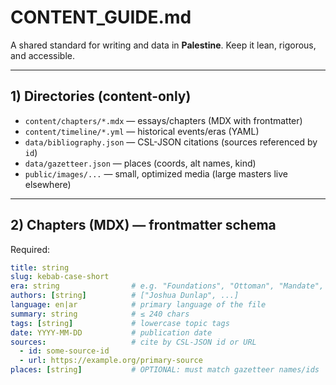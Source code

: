 # CONTENT_GUIDE.md

A shared standard for writing and data in **Palestine**. Keep it lean, rigorous, and accessible.

---

## 1) Directories (content-only)
- `content/chapters/*.mdx` — essays/chapters (MDX with frontmatter)
- `content/timeline/*.yml` — historical events/eras (YAML)
- `data/bibliography.json` — CSL-JSON citations (sources referenced by `id`)
- `data/gazetteer.json` — places (coords, alt names, kind)
- `public/images/...` — small, optimized media (large masters live elsewhere)

---

## 2) Chapters (MDX) — frontmatter schema

Required:
```yaml
title: string
slug: kebab-case-short
era: string                # e.g. "Foundations", "Ottoman", "Mandate", "Nakba", etc.
authors: [string]          # ["Joshua Dunlap", ...]
language: en|ar            # primary language of the file
summary: string            # ≤ 240 chars
tags: [string]             # lowercase topic tags
date: YYYY-MM-DD           # publication date
sources:                   # cite by CSL-JSON id or URL
  - id: some-source-id
  - url: https://example.org/primary-source
places: [string]           # OPTIONAL: must match gazetteer names/ids
